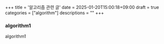 +++
title = '알고리즘 관련 글'
date = 2025-01-20T15:00:18+09:00
draft = true
categories = ["algorithm"]
descriptions = ""
+++

### algorithm1
algorithm1